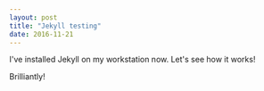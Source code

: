 ```yaml
---
layout: post
title: "Jekyll testing"
date: 2016-11-21
---
```


I've installed Jekyll on my workstation now.  Let's see how it works!

Brilliantly!
